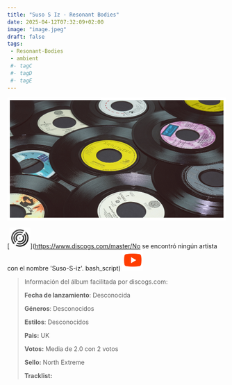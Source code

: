 ```yaml
---
title: "Suso S Iz - Resonant Bodies"
date: 2025-04-12T07:32:09+02:00
image: "image.jpeg"
draft: false
tags:
 - Resonant-Bodies
 - ambient
 #- tagC
 #- tagD
 #- tagE
---
```

![cover](image.jpeg (Suso-S-iz - Resonant-Bodies))
 
[![discogs](../links/svg/discogs.png (discogs))](https://www.discogs.com/master/No se encontró ningún artista con el nombre 'Suso-S-iz'.
bash_script)
[![youtube](../links/svg/youtube.png (youtube))](https://www.youtube.com/playlist?list=PLOr973l3O5u2-tCVAn6S08JW6tOYJLpPS)
 
<!-- [![bandcamp](../links/svg/bandcamp.png (bandcamp))](error) error busqueda -->
<!-- [![lastfm](../links/svg/lastfm.png (lastfm))]() -->
<!-- [![musicbrainz](../links/svg/musicbrainz.png (musicbrainz))]() -->
<!-- [![spotify](../links/svg/spotify.png (putify))]() -->
<!-- [![wikipedia](../links/svg/wikipedia.png (wikipedia))](error) -->
 
> Información del álbum facilitada por discogs.com:
> 
> **Fecha de lanzamiento**: Desconocida
> 
> **Géneros**: Desconocidos
> 
> **Estilos**: Desconocidos
> 
> **Pais:** UK
> 
> **Votos:** Media de 2.0 con 2 votos
> 
> **Sello:** North Extreme
> 
> **Tracklist:**
> 
> 
